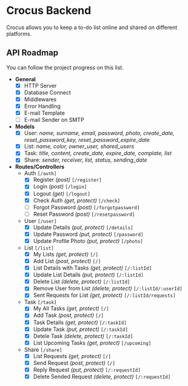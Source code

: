 
# Crocus Backend

Crocus allows you to keep a to-do list online and shared on different platforms.

## API Roadmap
You can follow the project progress on this list.
- **General**
	- [x] HTTP Server
	- [x] Database Connect
	- [x] Middlewares
	- [x] Error Handling
	- [x] E-mail Template
	- [ ] E-mail Sender on SMTP
- **Models**
	- [x] User: *name, surname, email, password, photo, create_date, reset_password_key, reset_password_expire_date*
	- [x] List: *name, color, owner_user, shared_users*
	- [x] Task: *title, content, create_date, expire_date, complate, list*
	- [x] Share: *sender, receiver, list, status, sending_date*
- **Routes/Controllers**
	- Auth `[/auth]`
		- [x] Register *(post)* `[/register]`
		- [x] Login *(post)* `[/login]`
		- [x] Logout *(get)* `[/logout]`
		- [x] Check Auth *(get, protect)* `[/check]`
		- [ ] Forgot Password *(post)* `[/forgotpassword]`
		- [ ] Reset Password *(post)* `[/resetpassword]`
	- User `[/user]`
		- [x] Update Details *(put, protect)* `[/details]`
		- [x] Update Password *(put, protect)* `[/password]`
		- [x] Update Profile Photo *(put, protect)* `[/photo]`
	- List `[/list]`
		- [x] My Lists *(get, protect)* `[/]`
		- [x] Add List *(post, protect)* `[/]`
		- [x] List Details with Tasks *(get, protect)* `[/:listId]`
		- [x] Update List Details *(put, protect)* `[/:listId]`
		- [x] Delete List *(delete, protect)* `[/:listId]`
		- [x] Remove User from List *(delete, protect)* `[/:listId/:userId]`
		- [x] Sent Requests for List *(get, protect)* `[/:listId/requests]`
	- Task `[/task]`
		- [x] My All Tasks *(get, protect)* `[/]`
		- [x] Add Task *(post, protect)* `[/]`
		- [x] Task Details *(get, protect)* `[/:taskId]`
		- [x] Update Task *(put, protect)* `[/:taskId]`
		- [x] Detele Task *(delete, protect)* `[/:taskId]`
		- [x] List Upcoming Tasks *(get, protect)* `[/upcoming]`
	- Share `[/share]`
		- [x] List Requests *(get, protect)* `[/]`
		- [x] Send Request *(post, protect)* `[/]`
		- [x] Reply Request *(put, protect)* `[/:requestId]`
		- [x] Delete Sended Request *(delete, protect)* `[/:requestId]`